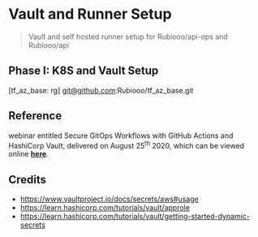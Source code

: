 # Vault and Runner Setup
> Vault and self hosted runner setup for Rubiooo/api-ops and Rubiooo/api

## Phase I: K8S and Vault Setup
[tf_az_base: rg] git@github.com:Rubiooo/tf_az_base.git






## Reference

 webinar entitled Secure GitOps Workflows with GitHub Actions and HashiCorp Vault, delivered on August 25<sup>th</sup> 2020, which can be viewed online [**here**](https://www.hashicorp.com/resources/secure-gitops-workflows-with-github-actions-and-hashicorp-vault).


## Credits

- https://www.vaultproject.io/docs/secrets/aws#usage
- https://learn.hashicorp.com/tutorials/vault/approle
- https://learn.hashicorp.com/tutorials/vault/getting-started-dynamic-secrets


